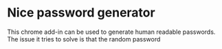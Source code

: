 # Nice password generator
This chrome add-in can be used to generate human readable passwords. The issue it tries to solve is that the random password 
<!--stackedit_data:
eyJoaXN0b3J5IjpbMTQyNTExMDI3NiwtMjA5MzY0NDQ1OF19
-->